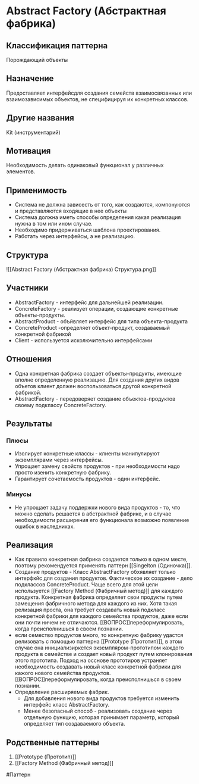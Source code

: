 # Abstract Factory (Абстрактная фабрика)
## Классификация паттерна 
Порождающий объекты

## Назначение 
Предоставляет интерфейсдля создания семейств взаимосвязанных или взаимозависимых объектов, не специфицируя их конкретных классов.

## Другие названия
Kit (инструментарий)

## Мотивация
Необходимость делать одинаковый функционал у различных элементов.

## Применимость
- Система не должна зависесть от того, как создаются, компонуются и представляются входящие в нее объекты
- Система должна иметь способы определения какая реализация нужна в том или ином случае.
- Необходимо придерживаться шаблона проектирования.
- Работать через интерфейсы, а не реализацию.

## Структура
![[Abstract Factory (Абстрактная фабрика) Структура.png]]

## Участники
- AbstractFactory - интерфейс для дальнейшей реализации.
- ConcreteFactory - реализует операции, создающие конкретные объекты-продукты.
- AbstractProduct - объйвляет интерфейс для типа объекта-продукта
- ConcreteProduct  -определяет объект-продукт, создаваемый конкретной фабрикой
- Client - используется исколючительно интерфейсами

## Отношения
- Одна конкретная фабрика создает объекты-продукты, имеющие вполне определенную реализацию. Для создания других видов объетов клиент должен воспользоваться другой конкретной фабрикой. 
- AbstractFactory - передоверяет создание объектов-продуктов своему подклассу ConcreteFactory.

## Результаты
### Плюсы
- Изолирует конкретные классы - клиенты манипулируют экземплярами через интерфейсы.
- Упрощает замену свойств продуктов - при необходимости надо просто изенить конкретную фабрику.
- Гарантирует сочетаемость продуктов - один интерфейс.

### Минусы
- Не упрощает задачу поддержки нового вида продуктов - то, что можно сделать решается в абстрактной фабрике, и в случае необходимости расширения его функционала возможно появление ошибок в наследниках.

## Реализация
- Как правило конкретная фабрика создается только в одном месте, поэтому рекомендуется применять паттерн [[Singelton (Одиночка)]].
- Создание продуктов - Класс AbstractFactory обхявляет только интерфкйс для создания продуктов. Фактическое их создание - дело подклассов ConcreteProduct. Чаще всего для этой цели используется [[Factory Method (Фабричный метод)]] для каждого продукта. Конкретная фабрика определяет свои продукты путем замещения фабричного метода для каждого из них. Хотя такая релизация проста, она требует создавать новый подкласс конкретной фабрики для каждого семейства продуктов, даже если они почти ничем не отличаются. [[ВОПРОС]]переформулировать, когда преисполнишься в своем познании.
- если семество продуктов много, то конкретную фабрику удастся релизовать с помощью паттерна [[Prototype (Прототип)]], в этом случае она инициализиркется экземпляром-прототипом каждого продукта в семействе и создает новый продукт путем клонирования этого прототипа. Подход на осснове прототиров устраняет необходимость создавать новый класс конкретной фабрики для кажого нового семейства продуктов. [[ВОПРОС]]переформулировать, когда преисполнишься в своем познании.
- Определение расширяемых фабрик.
	- Для добавления нового вида продуктов требуется изменить интерфейс класс AbstractFactory.
	- Менее безопасный способ - реализовать создание через отдельную функцию, которая принимает параметр, который определяет тип создаваемого объекта.

## Родственные паттерны

1. [[Prototype (Прототип)]]
2. [[Factory Method (Фабричный метод)]]


#Паттерн